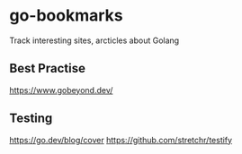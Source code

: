 # go-bookmarks
Track interesting sites, arcticles about Golang

## Best Practise
https://www.gobeyond.dev/


## Testing
https://go.dev/blog/cover
https://github.com/stretchr/testify
